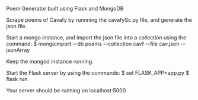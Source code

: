 Poem Generator built using Flask and MongoDB

Scrape poems of Cavafy by runnning the cavafySc.py file, and generate the json file.

Start a mongo instance, and import the json file into a collection using the command:
$ mongoimport --db poems --collection cavf --file cav.json --jsonArray

Keep the mongod instance running.

Start the Flask server by using the commands:
$ set FLASK_APP=app.py
$ flask run

Your server should be running on localhost:5000

